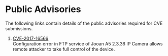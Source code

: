 # Public Advisories

The following links contain details of the public advisories required for CVE submissions. 


1. [CVE-2017-16566](https://siggyd.github.io/Advisories/CVE-2017-16566)   
Configuration error in FTP service of Jooan A5 2.3.36 IP Camera allows remote attacker to take full control of the device.

